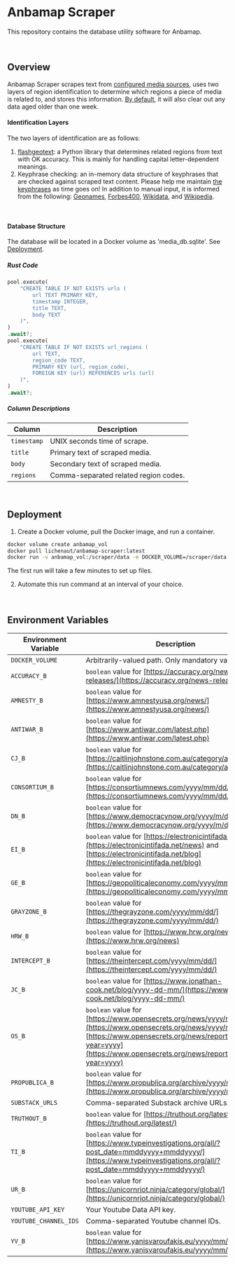 # Anbamap Scraper

This repository contains the database utility software for Anbamap.

&nbsp;

## Overview

Anbamap Scraper scrapes text from [configured media sources](#environment-variables), uses two layers of region identification to determine which regions a piece of media is related to, and stores this information. [By default](#environment-variables), it will also clear out any data aged older than one week.

#### Identification Layers

The two layers of identification are as follows:

1. [flashgeotext](https://github.com/iwpnd/flashgeotext): a Python library that determines related regions from text with OK accuracy. This is mainly for handling capital letter-dependent meanings.
2. Keyphrase checking: an in-memory data structure of keyphrases that are checked against scraped text content. Please help me maintain [the keyphrases](https://github.com/lichenaut/anbamap-scraper/blob/main/src/scrape/region.rs) as time goes on! In addition to manual input, it is informed from the following: [Geonames](https://download.geonames.org/export/dump/), [Forbes400](https://forbes400.onrender.com/api/forbes400/getAllBillionaires), [Wikidata](https://www.wikidata.org/wiki/Wikidata:Main_Page), and [Wikipedia](https://en.wikipedia.org/w/api.php?action=query&prop=revisions&rvprop=content&rvslots=main&format=json&titles=List_of_largest_private_non-governmental_companies_by_revenue).

&nbsp;

#### Database Structure

The database will be located in a Docker volume as 'media_db.sqlite'. See [Deployment](#deployment).

##### Rust Code

```rust
pool.execute(
    "CREATE TABLE IF NOT EXISTS urls (
        url TEXT PRIMARY KEY,
        timestamp INTEGER,
        title TEXT,
        body TEXT
    )",
)
.await?;
pool.execute(
    "CREATE TABLE IF NOT EXISTS url_regions (
        url TEXT,
        region_code TEXT,
        PRIMARY KEY (url, region_code),
        FOREIGN KEY (url) REFERENCES urls (url)
    )",
)
.await?;
```

##### Column Descriptions

| Column      | Description                           |
| ----------- | ------------------------------------- |
| `timestamp` | UNIX seconds time of scrape.          |
| `title`     | Primary text of scraped media.        |
| `body`      | Secondary text of scraped media.      |
| `regions`   | Comma-separated related region codes. |

&nbsp;

## Deployment

1. Create a Docker volume, pull the Docker image, and run a container.

```bash
docker volume create anbamap_vol
docker pull lichenaut/anbamap-scraper:latest
docker run -v anbamap_vol:/scraper/data -e DOCKER_VOLUME=/scraper/data image-id
```

The first run will take a few minutes to set up files.

2. Automate this run command at an interval of your choice.

&nbsp;

## Environment Variables

| Environment Variable  | Description                                                                                                                                                                                                             |
| --------------------- | ----------------------------------------------------------------------------------------------------------------------------------------------------------------------------------------------------------------------- |
| `DOCKER_VOLUME`       | Arbitrarily-valued path. Only mandatory variable.                                                                                                                                                                       |
| `ACCURACY_B`          | `boolean` value for [https://accuracy.org/news-releases/](https://accuracy.org/news-releases/)                                                                                                                          |
| `AMNESTY_B`           | `boolean` value for [https://www.amnestyusa.org/news/](https://www.amnestyusa.org/news/)                                                                                                                                |
| `ANTIWAR_B`           | `boolean` value for [https://www.antiwar.com/latest.php](https://www.antiwar.com/latest.php)                                                                                                                            |
| `CJ_B`                | `boolean` value for [https://caitlinjohnstone.com.au/category/article/](https://caitlinjohnstone.com.au/category/article/)                                                                                              |
| `CONSORTIUM_B`        | `boolean` value for [https://consortiumnews.com/yyyy/mm/dd/](https://consortiumnews.com/yyyy/mm/dd/)                                                                                                                    |
| `DN_B`                | `boolean` value for [https://www.democracynow.org/yyyy/m/d/headlines](https://www.democracynow.org/yyyy/m/d/headlines)                                                                                                  |
| `EI_B`                | `boolean` value for [https://electronicintifada.net/news](https://electronicintifada.net/news) and [https://electronicintifada.net/blog](https://electronicintifada.net/blog)                                           |
| `GE_B`                | `boolean` value for [https://geopoliticaleconomy.com/yyyy/mm/dd/](https://geopoliticaleconomy.com/yyyy/mm/dd/)                                                                                                          |
| `GRAYZONE_B`          | `boolean` value for [https://thegrayzone.com/yyyy/mm/dd/](https://thegrayzone.com/yyyy/mm/dd/)                                                                                                                          |
| `HRW_B`               | `boolean` value for [https://www.hrw.org/news](https://www.hrw.org/news)                                                                                                                                                |
| `INTERCEPT_B`         | `boolean` value for [https://theintercept.com/yyyy/mm/dd/](https://theintercept.com/yyyy/mm/dd/)                                                                                                                        |
| `JC_B`                | `boolean` value for [https://www.jonathan-cook.net/blog/yyyy-dd-mm/](https://www.jonathan-cook.net/blog/yyyy-dd-mm/)                                                                                                    |
| `OS_B`                | `boolean` value for [https://www.opensecrets.org/news/yyyy/mm/](https://www.opensecrets.org/news/yyyy/mm/) and [https://www.opensecrets.org/news/reports?year=yyyy](https://www.opensecrets.org/news/reports?year=yyyy) |
| `PROPUBLICA_B`        | `boolean` value for [https://www.propublica.org/archive/yyyy/mm/](https://www.propublica.org/archive/yyyy/mm/)                                                                                                          |
| `SUBSTACK_URLS`       | Comma-separated Substack archive URLs.                                                                                                                                                                                  |
| `TRUTHOUT_B`          | `boolean` value for [https://truthout.org/latest/](https://truthout.org/latest/)                                                                                                                                        |
| `TI_B`                | `boolean` value for [https://www.typeinvestigations.org/all/?post_date=mmddyyyy+mmddyyyy/](https://www.typeinvestigations.org/all/?post_date=mmddyyyy+mmddyyyy/)                                                        |
| `UR_B`                | `boolean` value for [https://unicornriot.ninja/category/global/](https://unicornriot.ninja/category/global/)                                                                                                            |
| `YOUTUBE_API_KEY`     | Your Youtube Data API key.                                                                                                                                                                                              |
| `YOUTUBE_CHANNEL_IDS` | Comma-separated Youtube channel IDs.                                                                                                                                                                                    |
| `YV_B`                | `boolean` value for [https://www.yanisvaroufakis.eu/yyyy/mm/dd/](https://www.yanisvaroufakis.eu/yyyy/mm/dd/)                                                                                                            |
